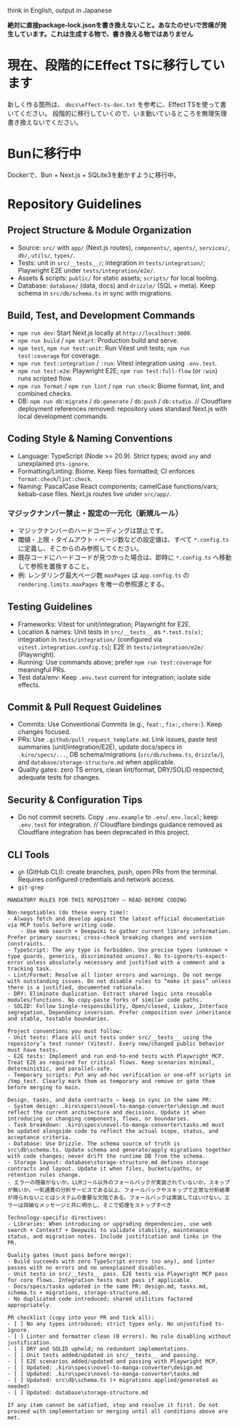 think in English, output in Japanese

**絶対に直接package-lock.jsonを書き換えないこと。あなたのせいで苦痛が発生しています。これは生成する物で、書き換える物ではありません**

# **現在、段階的にEffect TSに移行しています**

新しく作る箇所は、 `docs\effect-ts-doc.txt` を参考に、Effect TSを使って書いてください。
段階的に移行していくので、いま動いているところを無理矢理書き換えないでください。

# **Bunに移行中**

Dockerで、Bun + Next.js + SQLite3を動かすように移行中。

# Repository Guidelines

## Project Structure & Module Organization

- Source: `src/` with `app/` (Next.js routes), `components/`, `agents/`, `services/`, `db/`, `utils/`, `types/`.
- Tests: unit in `src/__tests__/`; integration in `tests/integration/`; Playwright E2E under `tests/integration/e2e/`.
- Assets & scripts: `public/` for static assets; `scripts/` for local tooling.
- Database: `database/` (data, docs) and `drizzle/` (SQL + meta). Keep schema in `src/db/schema.ts` in sync with migrations.

## Build, Test, and Development Commands

- `npm run dev`: Start Next.js locally at `http://localhost:3000`.
- `npm run build` / `npm start`: Production build and serve.
- `npm test`, `npm run test:unit`: Run Vitest unit tests; `npm run test:coverage` for coverage.
- `npm run test:integration` / `:run`: Vitest integration using `.env.test`.
- `npm run test:e2e`: Playwright E2E; `npm run test:full-flow` (or `:win`) runs scripted flow.
- `npm run format` / `npm run lint` / `npm run check`: Biome format, lint, and combined checks.
- DB: `npm run db:migrate` / `db:generate` / `db:push` / `db:studio`.
// Cloudflare deployment references removed: repository uses standard Next.js with local development commands.

## Coding Style & Naming Conventions

- Language: TypeScript (Node >= 20.9). Strict types; avoid `any` and unexplained `@ts-ignore`.
- Formatting/Linting: Biome. Keep files formatted; CI enforces `format:check`/`lint:check`.
- Naming: PascalCase React components; camelCase functions/vars; kebab-case files. Next.js routes live under `src/app/`.

### マジックナンバー禁止・設定の一元化（新規ルール）

- マジックナンバーのハードコーディングは禁止です。
- 閾値・上限・タイムアウト・ページ数などの設定値は、すべて `*.config.ts` に定義し、そこからのみ参照してください。
- 既存コードにハードコードが見つかった場合は、即時に `*.config.ts` へ移動して参照を置換すること。
- 例: レンダリング最大ページ数 `maxPages` は `app.config.ts` の `rendering.limits.maxPages` を唯一の参照源とする。

## Testing Guidelines

- Frameworks: Vitest for unit/integration; Playwright for E2E.
- Location & names: Unit tests in `src/__tests__` as `*.test.ts(x)`; integration in `tests/integration/` (configured via `vitest.integration.config.ts`); E2E in `tests/integration/e2e/` (Playwright).
- Running: Use commands above; prefer `npm run test:coverage` for meaningful PRs.
- Test data/env: Keep `.env.test` current for integration; isolate side effects.

## Commit & Pull Request Guidelines

- Commits: Use Conventional Commits (e.g., `feat:`, `fix:`, `chore:`). Keep changes focused.
- PRs: Use `.github/pull_request_template.md`. Link issues, paste test summaries (unit/integration/E2E), update docs/specs in `.kiro/specs/...`, DB schema/migrations (`src/db/schema.ts`, `drizzle/`), and `database/storage-structure.md` when applicable.
- Quality gates: zero TS errors, clean lint/format, DRY/SOLID respected, adequate tests for changes.

## Security & Configuration Tips

- Do not commit secrets. Copy `.env.example` to `.env`/`.env.local`; keep `.env.test` for integration.
// Cloudflare bindings guidance removed as Cloudflare integration has been deprecated in this project.

## CLI Tools

- `gh` (GitHub CLI): create branches, push, open PRs from the terminal. Requires configured credentials and network access.
- `git-grep`

```instructions
MANDATORY RULES FOR THIS REPOSITORY — READ BEFORE CODING

Non‑negotiables (do these every time):
- Always fetch and develop against the latest official documentation via MCP tools before writing code.
	- Use Web search + Deepwiki to gather current library information. Prefer primary sources; cross‑check breaking changes and version constraints.
- TypeScript: The any type is forbidden. Use precise types (unknown + type guards, generics, discriminated unions). No ts-ignore/ts-expect-error unless absolutely necessary and justified with a comment and a tracking task.
- Lint/Format: Resolve all linter errors and warnings. Do not merge with outstanding issues. Do not disable rules to “make it pass” unless there is a justified, documented rationale.
- DRY: Eliminate duplication. Extract shared logic into reusable modules/functions. No copy-paste forks of similar code paths.
- SOLID: Follow Single-responsibility, Open/closed, Liskov, Interface segregation, Dependency inversion. Prefer composition over inheritance and stable, testable boundaries.

Project conventions you must follow:
- Unit tests: Place all unit tests under src/__tests__ using the repository’s test runner (Vitest). Every new/changed public behavior must have tests.
- E2E tests: Implement and run end-to-end tests with Playwright MCP. Treat E2E as required for critical flows. Keep scenarios minimal, deterministic, and parallel‑safe.
- Temporary scripts: Put any ad‑hoc verification or one‑off scripts in /tmp_test. Clearly mark them as temporary and remove or gate them before merging to main.

Design, tasks, and data contracts — keep in sync in the same PR:
- System design: .kiro\specs\novel-to-manga-converter\design.md must reflect the current architecture and decisions. Update it when introducing or changing components, flows, or boundaries.
- Task breakdown: .kiro\specs\novel-to-manga-converter\tasks.md must be updated alongside code to reflect the actual scope, status, and acceptance criteria.
- Database: Use Drizzle. The schema source of truth is src\db\schema.ts. Update schema and generate/apply migrations together with code changes; never drift the runtime DB from the schema.
- Storage layout: database\storage-structure.md defines storage contracts and layout. Update it when files, buckets/paths, or retention rules change.
- エラーの隠蔽がないか。LLMコール以外のフォールバックが実装されていないか。スキップが無いか。一気通貫の分析サービスである以上、フォールバックやスキップで正常な分析結果が得られないことはシステムの重要な欠陥である。フォールバックは実装してはいけない。エラーは詳細なメッセージと共に明示し、そこで処理をストップすべき

Technology‑specific directives:
- Libraries: When introducing or upgrading dependencies, use web search + Context7 + Deepwiki to validate stability, maintenance status, and migration notes. Include justification and links in the PR.

Quality gates (must pass before merge):
- Build succeeds with zero TypeScript errors (no any), and linter passes with no errors and no unexplained disables.
- Unit tests in src/__tests__ pass. E2E tests via Playwright MCP pass for core flows. Integration tests must pass if applicable.
- Docs/specs/tasks updated in the same PR: design.md, tasks.md, schema.ts + migrations, storage-structure.md.
- No duplicated code introduced; shared utilities factored appropriately.

PR checklist (copy into your PR and tick all):
- [ ] No any types introduced; strict types only. No unjustified ts-ignore.
- [ ] Linter and formatter clean (0 errors). No rule disabling without justification.
- [ ] DRY and SOLID upheld; no redundant implementations.
- [ ] Unit tests added/updated in src/__tests__ and passing.
- [ ] E2E scenarios added/updated and passing with Playwright MCP.
- [ ] Updated: .kiro\specs\novel-to-manga-converter\design.md
- [ ] Updated: .kiro\specs\novel-to-manga-converter\tasks.md
- [ ] Updated: src\db\schema.ts (+ migrations applied/generated as needed)
- [ ] Updated: database\storage-structure.md

If any item cannot be satisfied, stop and resolve it first. Do not proceed with implementation or merging until all conditions above are met.
```
